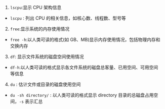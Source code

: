 1. `lscpu`:显示 CPU 架构信息
- `lscpu` : 列出 CPU 的相关信息，如核心数、线程数、型号等
2. `free`:显示系统的内存使用情况
- `free -h`:以人类可读的格式(如 GB、MB)显示内存使用情况，包括物理内存和交换内存
3. `df`: 显示文件系统的磁盘空间使用情况
- `df-h`:以人类可读的格式显示各文件系统的磁盘总客量、已用空间、可用空间等信息
4. `du` : 估计文件或目录的磁盘使用空间
- `du -sh directory/` : 以人类可读的格式显示 directory 目录的总磁盘占用空间，`-s` 表示汇总